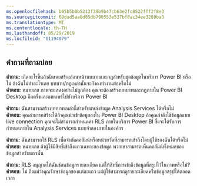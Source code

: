 ```yaml
---
ms.openlocfilehash: b05b5b0b5212f39b9b47cb63e2fc8522fff2f8e3
ms.sourcegitcommit: 60dad5aa0d85db790553e537bf8ac34ee3289ba3
ms.translationtype: MT
ms.contentlocale: th-TH
ms.lasthandoff: 05/29/2019
ms.locfileid: "61194079"
---
```

## <a name="faq"></a>คำถามที่ถามบ่อย
**คำถาม:** เกิดอะไรขึ้นถ้าฉันเคยสร้างก่อนหน้าบทบาทและกฎสำหรับชุดข้อมูลในบริการ Power BI หรือไม่ ถ้าฉันไม่ทำอะไรเลย บทบาท/กฎเหล่านั้นจะยังคงทำงานต่อหรือไม่  
**คำตอบ:** หมายเลข ภาพจะแสดงอย่างไม่ถูกต้อง คุณจะต้องสร้างบทบาทและกฎภายใน Power BI Desktop อีกครั้งและเผยแพร่ไปยังบริการ Power BI

**คำถาม:** ฉันสามารถสร้างบทบาทเหล่านี้สำหรับแหล่งข้อมูล Analysis Services ได้หรือไม่  
**คำตอบ:** คุณสามารถสร้างได้ถ้าคุณนำเข้าข้อมูลลงใน Power BI Desktop ถ้าคุณกำลังใช้ข้อมูลแบบ live connection คุณจะไม่สามารถกำหนดค่า RLS ภายในบริการ Power BI ซึ่งจะได้รับการกำหนดภายใน Analysis Services แบบจำลองภายในองค์กร

**คำถาม:** ฉันสามารถใช้ RLS เพื่อจำกัดคอลัมน์หรือหน่วยวัดที่สามารถเข้าถึงโดยผู้ใช้ของฉันได้หรือไม่  
**คำตอบ:** หมายเลข ถ้าผู้ใช้มีสิทธิ์เข้าถึงแถวเฉพาะของข้อมูล พวกเขาสามารถเห็นคอลัมน์ทั้งหมดของข้อมูลสำหรับแถวนั้น

**คำถาม:** RLS อนุญาตให้ฉันซ่อนข้อมูลรายละเอียด แต่ให้สิทธิ์การเข้าถึงข้อมูลที่สรุปไว้ในภาพหรือไม่?  
**คำตอบ:** ไม่ ถึงแม่ว่าคุณรักษาข้อมูลของแต่ละแถว แต่ผู้ใช้สามารถดูรายละเอียดหรือข้อมูลสรุปได้ตลอดเวลา


